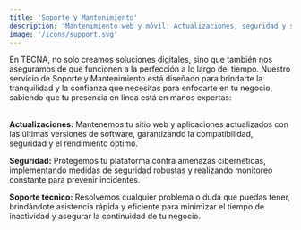 ```yaml
---
title: 'Soporte y Mantenimiento'
description: 'Mantenimiento web y móvil: Actualizaciones, seguridad y soporte.'
image: '/icons/support.svg'
---
```

En TECNA, no solo creamos soluciones digitales, sino que también nos aseguramos de que funcionen a la perfección a lo largo del tiempo. Nuestro servicio de Soporte y Mantenimiento está diseñado para brindarte la tranquilidad y la confianza que necesitas para enfocarte en tu negocio, sabiendo que tu presencia en línea está en manos expertas:
<br><br>

**Actualizaciones:** Mantenemos tu sitio web y aplicaciones actualizados con las últimas versiones de software, garantizando la compatibilidad, seguridad y el rendimiento óptimo.

**Seguridad:** Protegemos tu plataforma contra amenazas cibernéticas, implementando medidas de seguridad robustas y realizando monitoreo constante para prevenir incidentes.

**Soporte técnico:** Resolvemos cualquier problema o duda que puedas tener, brindándote asistencia rápida y eficiente para minimizar el tiempo de inactividad y asegurar la continuidad de tu negocio.